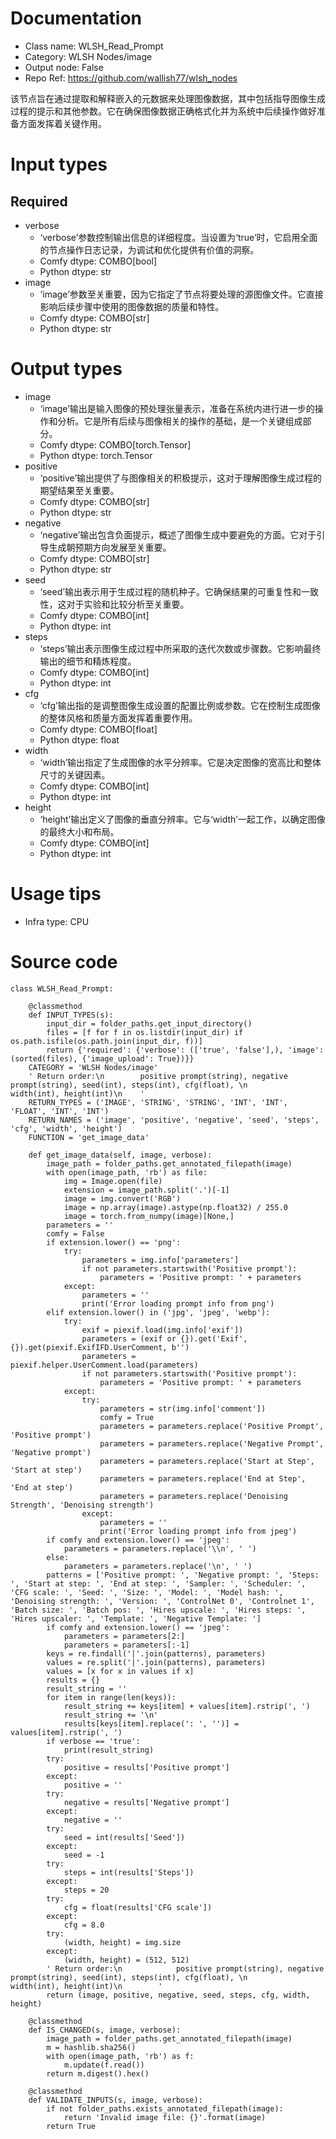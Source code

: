 # Documentation
- Class name: WLSH_Read_Prompt
- Category: WLSH Nodes/image
- Output node: False
- Repo Ref: https://github.com/wallish77/wlsh_nodes

该节点旨在通过提取和解释嵌入的元数据来处理图像数据，其中包括指导图像生成过程的提示和其他参数。它在确保图像数据正确格式化并为系统中后续操作做好准备方面发挥着关键作用。

# Input types
## Required
- verbose
    - ‘verbose’参数控制输出信息的详细程度。当设置为‘true’时，它启用全面的节点操作日志记录，为调试和优化提供有价值的洞察。
    - Comfy dtype: COMBO[bool]
    - Python dtype: str
- image
    - ‘image’参数至关重要，因为它指定了节点将要处理的源图像文件。它直接影响后续步骤中使用的图像数据的质量和特性。
    - Comfy dtype: COMBO[str]
    - Python dtype: str

# Output types
- image
    - ‘image’输出是输入图像的预处理张量表示，准备在系统内进行进一步的操作和分析。它是所有后续与图像相关的操作的基础，是一个关键组成部分。
    - Comfy dtype: COMBO[torch.Tensor]
    - Python dtype: torch.Tensor
- positive
    - ‘positive’输出提供了与图像相关的积极提示，这对于理解图像生成过程的期望结果至关重要。
    - Comfy dtype: COMBO[str]
    - Python dtype: str
- negative
    - ‘negative’输出包含负面提示，概述了图像生成中要避免的方面。它对于引导生成朝预期方向发展至关重要。
    - Comfy dtype: COMBO[str]
    - Python dtype: str
- seed
    - ‘seed’输出表示用于生成过程的随机种子。它确保结果的可重复性和一致性，这对于实验和比较分析至关重要。
    - Comfy dtype: COMBO[int]
    - Python dtype: int
- steps
    - ‘steps’输出表示图像生成过程中所采取的迭代次数或步骤数。它影响最终输出的细节和精炼程度。
    - Comfy dtype: COMBO[int]
    - Python dtype: int
- cfg
    - ‘cfg’输出指的是调整图像生成设置的配置比例或参数。它在控制生成图像的整体风格和质量方面发挥着重要作用。
    - Comfy dtype: COMBO[float]
    - Python dtype: float
- width
    - ‘width’输出指定了生成图像的水平分辨率。它是决定图像的宽高比和整体尺寸的关键因素。
    - Comfy dtype: COMBO[int]
    - Python dtype: int
- height
    - ‘height’输出定义了图像的垂直分辨率。它与‘width’一起工作，以确定图像的最终大小和布局。
    - Comfy dtype: COMBO[int]
    - Python dtype: int

# Usage tips
- Infra type: CPU

# Source code
```
class WLSH_Read_Prompt:

    @classmethod
    def INPUT_TYPES(s):
        input_dir = folder_paths.get_input_directory()
        files = [f for f in os.listdir(input_dir) if os.path.isfile(os.path.join(input_dir, f))]
        return {'required': {'verbose': (['true', 'false'],), 'image': (sorted(files), {'image_upload': True})}}
    CATEGORY = 'WLSH Nodes/image'
    ' Return order:\n        positive prompt(string), negative prompt(string), seed(int), steps(int), cfg(float), \n        width(int), height(int)\n    '
    RETURN_TYPES = ('IMAGE', 'STRING', 'STRING', 'INT', 'INT', 'FLOAT', 'INT', 'INT')
    RETURN_NAMES = ('image', 'positive', 'negative', 'seed', 'steps', 'cfg', 'width', 'height')
    FUNCTION = 'get_image_data'

    def get_image_data(self, image, verbose):
        image_path = folder_paths.get_annotated_filepath(image)
        with open(image_path, 'rb') as file:
            img = Image.open(file)
            extension = image_path.split('.')[-1]
            image = img.convert('RGB')
            image = np.array(image).astype(np.float32) / 255.0
            image = torch.from_numpy(image)[None,]
        parameters = ''
        comfy = False
        if extension.lower() == 'png':
            try:
                parameters = img.info['parameters']
                if not parameters.startswith('Positive prompt'):
                    parameters = 'Positive prompt: ' + parameters
            except:
                parameters = ''
                print('Error loading prompt info from png')
        elif extension.lower() in ('jpg', 'jpeg', 'webp'):
            try:
                exif = piexif.load(img.info['exif'])
                parameters = (exif or {}).get('Exif', {}).get(piexif.ExifIFD.UserComment, b'')
                parameters = piexif.helper.UserComment.load(parameters)
                if not parameters.startswith('Positive prompt'):
                    parameters = 'Positive prompt: ' + parameters
            except:
                try:
                    parameters = str(img.info['comment'])
                    comfy = True
                    parameters = parameters.replace('Positive Prompt', 'Positive prompt')
                    parameters = parameters.replace('Negative Prompt', 'Negative prompt')
                    parameters = parameters.replace('Start at Step', 'Start at step')
                    parameters = parameters.replace('End at Step', 'End at step')
                    parameters = parameters.replace('Denoising Strength', 'Denoising strength')
                except:
                    parameters = ''
                    print('Error loading prompt info from jpeg')
        if comfy and extension.lower() == 'jpeg':
            parameters = parameters.replace('\\n', ' ')
        else:
            parameters = parameters.replace('\n', ' ')
        patterns = ['Positive prompt: ', 'Negative prompt: ', 'Steps: ', 'Start at step: ', 'End at step: ', 'Sampler: ', 'Scheduler: ', 'CFG scale: ', 'Seed: ', 'Size: ', 'Model: ', 'Model hash: ', 'Denoising strength: ', 'Version: ', 'ControlNet 0', 'Controlnet 1', 'Batch size: ', 'Batch pos: ', 'Hires upscale: ', 'Hires steps: ', 'Hires upscaler: ', 'Template: ', 'Negative Template: ']
        if comfy and extension.lower() == 'jpeg':
            parameters = parameters[2:]
            parameters = parameters[:-1]
        keys = re.findall('|'.join(patterns), parameters)
        values = re.split('|'.join(patterns), parameters)
        values = [x for x in values if x]
        results = {}
        result_string = ''
        for item in range(len(keys)):
            result_string += keys[item] + values[item].rstrip(', ')
            result_string += '\n'
            results[keys[item].replace(': ', '')] = values[item].rstrip(', ')
        if verbose == 'true':
            print(result_string)
        try:
            positive = results['Positive prompt']
        except:
            positive = ''
        try:
            negative = results['Negative prompt']
        except:
            negative = ''
        try:
            seed = int(results['Seed'])
        except:
            seed = -1
        try:
            steps = int(results['Steps'])
        except:
            steps = 20
        try:
            cfg = float(results['CFG scale'])
        except:
            cfg = 8.0
        try:
            (width, height) = img.size
        except:
            (width, height) = (512, 512)
        ' Return order:\n            positive prompt(string), negative prompt(string), seed(int), steps(int), cfg(float), \n            width(int), height(int)\n        '
        return (image, positive, negative, seed, steps, cfg, width, height)

    @classmethod
    def IS_CHANGED(s, image, verbose):
        image_path = folder_paths.get_annotated_filepath(image)
        m = hashlib.sha256()
        with open(image_path, 'rb') as f:
            m.update(f.read())
        return m.digest().hex()

    @classmethod
    def VALIDATE_INPUTS(s, image, verbose):
        if not folder_paths.exists_annotated_filepath(image):
            return 'Invalid image file: {}'.format(image)
        return True
```